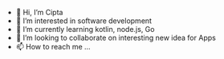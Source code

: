 - 👋 Hi, I’m Cipta
- 👀 I’m interested in software development
- 🌱 I’m currently learning kotlin, node.js, Go
- 💞️ I’m looking to collaborate on interesting new idea for Apps
- 📫 How to reach me ...

<!---
chips03/chips03 is a ✨ special ✨ repository because its `README.md` (this file) appears on your GitHub profile.
You can click the Preview link to take a look at your changes.
--->
